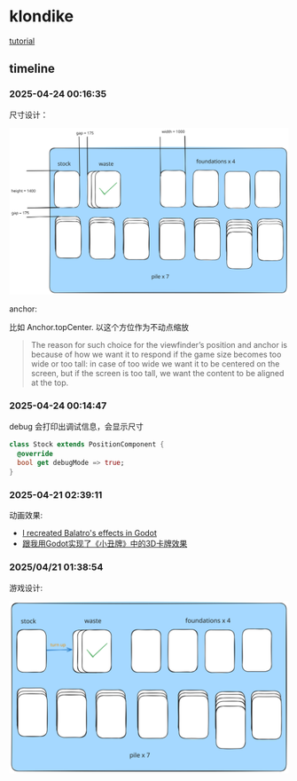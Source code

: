 # klondike

[tutorial](https://docs.flame-engine.org/latest/tutorials/klondike/klondike.html)



## timeline

### 2025-04-24 00:16:35

尺寸设计：

![size](docs/size.excalidraw.svg)

anchor:

比如 Anchor.topCenter. 以这个方位作为不动点缩放

> The reason for such choice for the viewfinder’s position and anchor is because of how we want it to respond if the game size becomes too wide or too tall: in case of too wide we want it to be centered on the screen, but if the screen is too tall, we want the content to be aligned at the top.

### 2025-04-24 00:14:47

debug 会打印出调试信息，会显示尺寸

```dart
class Stock extends PositionComponent {
  @override
  bool get debugMode => true;
}
```

### 2025-04-21 02:39:11

动画效果: 

- [I recreated Balatro's effects in Godot](https://www.youtube.com/watch?v=Alwy-TH0WzE)
- [跟我用Godot实现了《小丑牌》中的3D卡牌效果](https://www.bilibili.com/video/BV1ni421y7no)

### 2025/04/21 01:38:54

游戏设计:

![design](docs/design.excalidraw.svg)